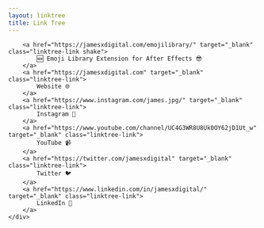 ```yaml
---
layout: linktree
title: Link Tree
---
```


<div class="entry-content">
    <div class="col-xs-12">
        
        <a href="https://jamesxdigital.com/emojilibrary/" target="_blank" class="linktree-link shake">
            🆕 Emoji Library Extension for After Effects 😎
        </a>
        <a href="https://jamesxdigital.com" target="_blank" class="linktree-link">
            Website 🌐
        </a>
        <a href="https://www.instagram.com/james.jpg/" target="_blank" class="linktree-link">
            Instagram 📸
        </a>
        <a href="https://www.youtube.com/channel/UC4G3WR8U8Uk0OY62jD1Ut_w" target="_blank" class="linktree-link">
            YouTube 📹
        </a>
        <a href="https://twitter.com/jamesxdigital" target="_blank" class="linktree-link">
            Twitter 🐦
        </a>
        <a href="https://www.linkedin.com/in/jamesxdigital/" target="_blank" class="linktree-link">
            LinkedIn 💼
        </a>
    </div>
</div>
